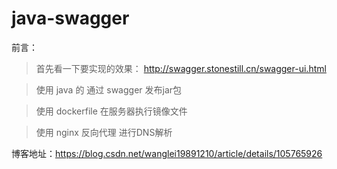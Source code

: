 # java-swagger
前言： 
>首先看一下要实现的效果： http://swagger.stonestill.cn/swagger-ui.html 

>使用 java 的 通过 swagger 发布jar包 

>使用 dockerfile 在服务器执行镜像文件 

>使用 nginx 反向代理 进行DNS解析

博客地址：https://blog.csdn.net/wanglei19891210/article/details/105765926
